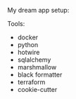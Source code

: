 My dream app setup:

Tools:

* docker
* python
* hotwire
* sqlalchemy
* marshmallow
* black formatter
* terraform
* cookie-cutter
